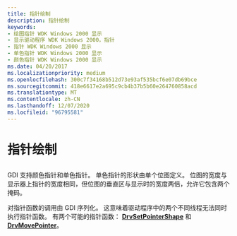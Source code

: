 ```yaml
---
title: 指针绘制
description: 指针绘制
keywords:
- 绘图指针 WDK Windows 2000 显示
- 显示驱动程序 WDK Windows 2000，指针
- 指针 WDK Windows 2000 显示
- 单色指针 WDK Windows 2000 显示
- 颜色指针 WDK Windows 2000 显示
ms.date: 04/20/2017
ms.localizationpriority: medium
ms.openlocfilehash: 300c7f34168b512d73e93af535bcf6e07db69bce
ms.sourcegitcommit: 418e6617e2a695c9cb4b37b5b60e264760858acd
ms.translationtype: MT
ms.contentlocale: zh-CN
ms.lasthandoff: 12/07/2020
ms.locfileid: "96795581"
---
```

# <a name="pointer-drawing"></a>指针绘制


## <span id="ddk_pointer_drawing_gg"></span><span id="DDK_POINTER_DRAWING_GG"></span>


GDI 支持颜色指针和单色指针。 单色指针的形状由单个位图定义。 位图的宽度与显示器上指针的宽度相同，但位图的垂直区与显示时的宽度两倍，允许它包含两个掩码。

对指针函数的调用由 GDI 序列化。 这意味着驱动程序中的两个不同线程无法同时执行指针函数。 有两个可能的指针函数： [**DrvSetPointerShape**](/windows/win32/api/winddi/nf-winddi-drvsetpointershape) 和 [**DrvMovePointer**](/windows/win32/api/winddi/nf-winddi-drvmovepointer)。

 

